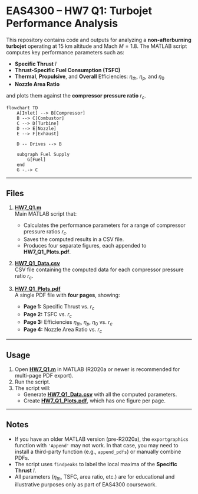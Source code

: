 # EAS4300 – HW7 Q1: Turbojet Performance Analysis

This repository contains code and outputs for analyzing a **non-afterburning turbojet** operating at 15 km altitude and Mach $M = 1.8$. The MATLAB script computes key performance parameters such as:

- **Specific Thrust** $I$  
- **Thrust-Specific Fuel Consumption (TSFC)**  
- **Thermal**, **Propulsive**, and **Overall** Efficiencies: $\eta_{th}$, $\eta_{p}$, and $\eta_{0}$  
- **Nozzle Area Ratio**  

and plots them against the **compressor pressure ratio** $r_c$.

```mermaid
flowchart TD
    A[Inlet] --> B[Compressor]
    B --> C[Combustor]
    C --> D[Turbine]
    D --> E[Nozzle]
    E --> F[Exhaust]

    D -- Drives --> B

    subgraph Fuel Supply
        G[Fuel]
    end
    G -.-> C

```
---

## Files

1. [**HW7_Q1.m**](HW7_Q1.m)  
   Main MATLAB script that:
   - Calculates the performance parameters for a range of compressor pressure ratios $r_c$.
   - Saves the computed results in a CSV file.
   - Produces four separate figures, each appended to **HW7_Q1_Plots.pdf**.

2. [**HW7_Q1_Data.csv**](HW7_Q1_Data.csv)  
   CSV file containing the computed data for each compressor pressure ratio $r_c$.

3. [**HW7_Q1_Plots.pdf**](HW7_Q1_Plots.pdf)  
   A single PDF file with **four pages**, showing:
   - **Page 1:** Specific Thrust vs. $r_c$  
   - **Page 2:** TSFC vs. $r_c$  
   - **Page 3:** Efficiencies $\eta_{th}$, $\eta_{p}$, $\eta_{0}$ vs. $r_c$  
   - **Page 4:** Nozzle Area Ratio vs. $r_c$

---

## Usage

1. Open [**HW7_Q1.m**](HW7_Q1.m) in MATLAB (R2020a or newer is recommended for multi-page PDF export).
2. Run the script.  
3. The script will:
   - Generate [**HW7_Q1_Data.csv**](HW7_Q1_Data.csv) with all the computed parameters.
   - Create [**HW7_Q1_Plots.pdf**](HW7_Q1_Plots.pdf), which has one figure per page.

---

## Notes

- If you have an older MATLAB version (pre-R2020a), the `exportgraphics` function with `'Append'` may not work. In that case, you may need to install a third-party function (e.g., `append_pdfs`) or manually combine PDFs.
- The script uses `findpeaks` to label the local maxima of the **Specific Thrust** $I$.
- All parameters ($\eta_{th}$, TSFC, area ratio, etc.) are for educational and illustrative purposes only as part of EAS4300 coursework.

